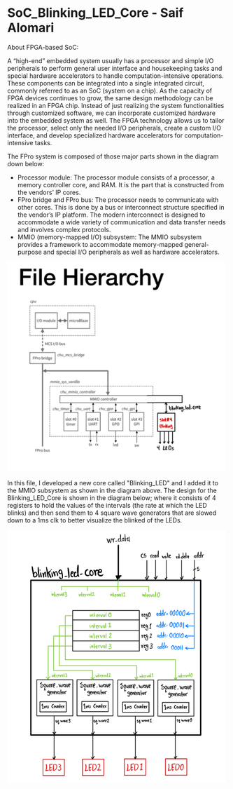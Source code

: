 # SoC_Blinking_LED_Core - Saif Alomari

About FPGA-based SoC:

A “high-end” embedded system usually has a processor and simple I/O peripherals to perform general user interface and housekeeping tasks and special hardware accelerators to handle computation-intensive operations. These components can be integrated into a single integrated circuit, commonly referred to as an SoC (system on a chip). As the capacity of FPGA devices continues to grow, the same design methodology can be realized in an FPGA chip. Instead of just realizing the system functionalities through customized software, we can incorporate customized hardware into the embedded system as well. The FPGA technology allows us to tailor the processor, select only the needed I/O peripherals, create a custom I/O interface, and develop specialized hardware accelerators for computation-intensive tasks.

The FPro system is composed of those major parts shown in the diagram down below:
- Processor module: The processor module consists of a processor, a memory controller core, and RAM. It is the part that is constructed from the vendors’ IP cores.
- FPro bridge and FPro bus: The processor needs to communicate with other cores. This is done by a bus or interconnect structure specified in the vendor’s IP platform. The modern interconnect is designed to accommodate a wide variety of communication and data transfer needs and involves complex protocols.
- MMIO (memory-mapped I/O) subsystem: The MMIO subsystem provides a framework to accommodate memory-mapped general-purpose and special I/O peripherals as well as hardware accelerators.

<img src='./pictures/file_hierarchy.jpg' width='500'>

In this file, I developed a new core called "Blinking_LED" and I added it to the MMIO subsystem as shown in the diagram above. The design for the Blinking_LED_Core is shown in the diagram below; where it consists of 4 registers to hold the values of the intervals (the rate at which the LED blinks) and then send them to 4 square wave generators that are slowed down to a 1ms clk to better visualize the blinked of the LEDs. 

<img src='./pictures/blinking_core.jpg' width='500'>
